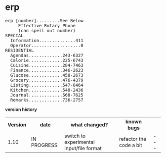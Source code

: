 # erp
<pre>
erp [number].........See Below
     Effective Rotary Phone
     (can spell out number)
SPECIAL
  Information..............411
  Operator...................0
RESIDENTIAL
  Agendas.............243-6327
  Calorie.............225-6743
  Cuisine.............284-7463
  Finance.............346-2623
  Glucose.............458-2673
  Grocery.............476-4379
  Listing.............547-8464
  Kitchen.............548-2436
  Journal.............568-7625
  Remarks.............736-2757
</pre>

**version history**
<table>
   <tr>
      <th>Version</th>
      <th>date</th>
      <th>what changed?</th>
      <th>known bugs</th>
   </tr>
   <tr>
      <td>1.10</td>
      <td>IN PROGRESS</td>
      <td>switch to experimental input/file format</td>
      <td>refactor the code a bit</td>
      <td>---</td>
   </tr>
</table>

